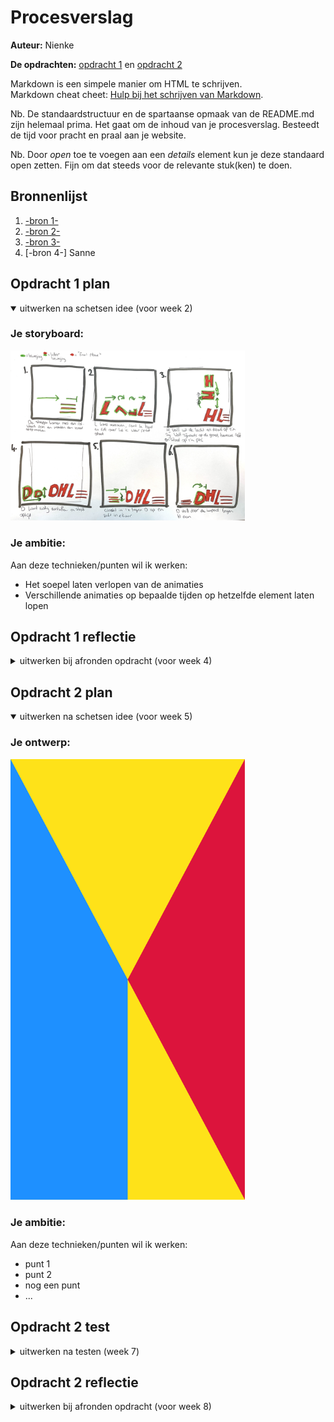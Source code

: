 # Procesverslag
**Auteur:** Nienke

**De opdrachten:** [opdracht 1](opdracht1/index.html) en [opdracht 2](opdracht2/index.html)


Markdown is een simpele manier om HTML te schrijven.  
Markdown cheat cheet: [Hulp bij het schrijven van Markdown](https://github.com/adam-p/markdown-here/wiki/Markdown-Cheatsheet).

Nb. De standaardstructuur en de spartaanse opmaak van de README.md zijn helemaal prima. Het gaat om de inhoud van je procesverslag. Besteedt de tijd voor pracht en praal aan je website.

Nb. Door *open* toe te voegen aan een *details* element kun je deze standaard open zetten. Fijn om dat steeds voor de relevante stuk(ken) te doen.



## Bronnenlijst
  1. [-bron 1-](https://matthewlein.com/tools/ceaser)
  2. [-bron 2-](https://css-tricks.com/almanac/properties/t/transform/)
  3. [-bron 3-](https://developer.mozilla.org/en-US/docs/Web/CSS/transform)
  4. [-bron 4-] Sanne




## Opdracht 1 plan

<details open>
  <summary>uitwerken na schetsen idee (voor week 2)</summary>


  ### Je storyboard:
  <img src="readme-images/storyboard.jpg" width="375px" alt="storyboard voor opdracht 1">


  ### Je ambitie: 
  Aan deze technieken/punten wil ik werken:
  - Het soepel laten verlopen van de animaties
  - Verschillende animaties op bepaalde tijden op hetzelfde element laten lopen
 
</details>



## Opdracht 1 reflectie

<details>
  <summary>uitwerken bij afronden opdracht (voor week 4)</summary>


  ### Je uitkomst - karakteristiek screenshot(s):
  <img src="readme-images/gevallenlogo.png" width="375px" alt="grappige uitkomst opdracht 1">
  <img src="readme-images/vollogo.png" width="375px" alt="uitkomst opdracht 1">


  ### Dit ging goed/Heb ik geleerd: 
  Ik heb geleerd (en iets wat gelijk er goed ging!) om d.m.v. veel rekenen en goede timing een animatie later nog een extra animatie te geven. Dus dat er nog even een pauze tussen zit. Dit is bij de D het geval. Hij komt aantuffen, maar pas als de laatste streepjes in de D zijn gebotst, valt ie pas om! Het was even een kwestie van rekenen en trial and error, maar het is super goed gelukt!

  <img src="readme-images/topd.png" width="375px" alt="top">


  ### Dit was lastig/Is niet gelukt:
  Ik had de L echt willen laten vallen en omrollen. Dit is niet helemaal gelukt. Het is nu een rollende animatie. Dit ziet er ook goed uit, maar niet helemaal het idee wat ik had. Ik heb hier samen met Sanne mee gezeten, maar dit bleek toch wel heel moeilijk. Uiteindelijk zijn we hier op uitgekomen

  <img src="readme-images/lastigel.png" width="375px" alt="bummer">
</details>



## Opdracht 2 plan

<details open>
  <summary>uitwerken na schetsen idee (voor week 5)</summary>


  ### Je ontwerp:
  <img src="readme-images/dummy-plaatje.svg" width="375px" alt="ontwerp opdracht 2">


  ### Je ambitie: 
  Aan deze technieken/punten wil ik werken:
  - punt 1
  - punt 2
  - nog een punt
  - ...
</details>



## Opdracht 2 test

<details>
  <summary>uitwerken na testen (week 7)</summary>

  Neem minimaal 5 bevindingen op:



  ### Bevinding 1:
  Omschrijving van wat er nog niet orde was (tekst en afbeeding(en)).

  #### oplossing:
  Beschrijving hoe je het hebt hebt opgelost of als het niet gelukt is hoe je het zou oplossen (tekst en afbeeding(en)).



  ### Bevinding 2:
  Omschrijving van wat er nog niet orde was (tekst en afbeeding(en)).

  #### oplossing:
  Beschrijving hoe je het hebt hebt opgelost of als het niet gelukt is hoe je het zou oplossen (tekst en afbeeding(en)).



  ### Bevinding 3:
  ...
</details>



## Opdracht 2 reflectie

<details>
  <summary>uitwerken bij afronden opdracht (voor week 8)</summary>

  ### Je uitkomst - karakteristiek screenshot(s):
  <img src="readme-images/dummy-plaatje.svg" width="375px" alt="uitkomst opdracht 2">


  ### Dit ging goed/Heb ik geleerd: 
  Korte omschrijving met plaatje(s)

  <img src="readme-images/dummy-plaatje.svg" width="375px" alt="top">


  ### Dit was lastig/Is niet gelukt:
  Korte omschrijving met plaatje(s)

  <img src="readme-images/dummy-plaatje.svg" width="375px" alt="bummer">
</details>
